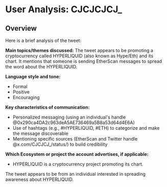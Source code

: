 # User Analysis: CJCJCJCJ_

## Overview

Here is a brief analysis of the tweet:

**Main topics/themes discussed:** The tweet appears to be promoting a cryptocurrency called HYPERLIQUID (also known as Hype/Eth) and its chart. It mentions that someone is sending EtherScan messages to spread the word about the HYPERLIQUID.

**Language style and tone:**
- Formal
- Positive
- Encouraging

**Key characteristics of communication:**
- Personalized messaging (using an individual's handle @0x290ca4DA2c963deA5AE736469a5B8a53d64d4E6A)
- Use of hashtags (e.g., #HYPERLIQUID, #ETH) to categorize and make the message discoverable
- Mentioning specific sources (EtherScan and Twitter handle @x.com/CJCJCJ_/status/) to build credibility

**Which Ecosystem or project the account advertises, if applicable:**
- HYPERLIQUID is a cryptocurrency project promoting its chart.

The tweet appears to be from an individual interested in spreading awareness about HYPERLIQUID.